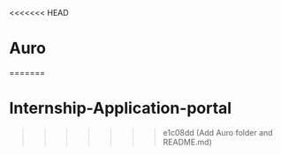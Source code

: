 <<<<<<< HEAD
# Auro
=======
# Internship-Application-portal
>>>>>>> e1c08dd (Add Auro folder and README.md)
